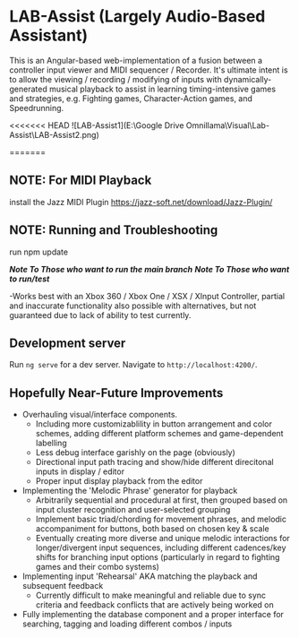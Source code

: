 # LAB-Assist (Largely Audio-Based Assistant)

This is an Angular-based web-implementation of a fusion between a controller input viewer and MIDI sequencer / Recorder. It's ultimate intent is to allow the viewing / recording / modifying of inputs with dynamically-generated musical playback to assist in learning timing-intensive games and strategies, e.g. Fighting games, Character-Action games, and Speedrunning.

<<<<<<< HEAD
![LAB-Assist1](E:\Google Drive Omnillama\Visual\Lab-Assist\LAB-Assist2.png)

=======
## NOTE: For MIDI Playback
install the Jazz MIDI Plugin
https://jazz-soft.net/download/Jazz-Plugin/

## NOTE: Running and Troubleshooting

run npm update

***Note To Those who want to run the main branch***
***Note To Those who want to run/test***

-Works best with an Xbox 360 / Xbox One / XSX / XInput Controller, partial and inaccurate functionality also possible with alternatives, but not guaranteed due to lack of ability to test currently.

## Development server
Run `ng serve` for a dev server. Navigate to `http://localhost:4200/`.

## Hopefully Near-Future Improvements

- Overhauling visual/interface components.
  - Including more customizablility in button arrangement and color schemes, adding different platform schemes and game-dependent labelling
  - Less debug interface garishly on the page (obviously)
  - Directional input path tracing and show/hide different direcitonal inputs in display / editor
  - Proper input display playback from the editor
- Implementing the 'Melodic Phrase' generator for playback
  - Arbitrarily sequential and procedural at first, then grouped based on input cluster recognition and user-selected grouping
  - Implement basic triad/chording for movement phrases, and melodic accompaniment for buttons, both based on chosen key & scale
  - Eventually creating more diverse and unique melodic interactions for longer/divergent input sequences, including different cadences/key shifts for branching input options (particularly in regard to fighting games and their combo systems)
- Implementing input 'Rehearsal' AKA matching the playback and subsequent feedback
  - Currently difficult to make meaningful and reliable due to sync criteria and feedback conflicts that are actively being worked on
- Fully implementing the database component and a proper interface for searching, tagging and loading different combos / inputs
